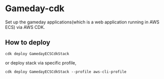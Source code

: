 # Gameday-cdk
Set up the gameday applications(which is a web application running in AWS ECS) via AWS CDK.

## How to deploy
```shell
cdk deploy GamedayECSCdkStack
```
or deploy stack via specific profile,
```shell
cdk deploy GamedayECSCdkStack --profile aws-cli-profile
```